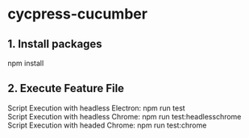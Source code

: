 # cycpress-cucumber

## 1. Install packages
npm install
 
## 2. Execute Feature File
Script Execution with headless Electron: npm run test
</br>
Script Execution with headless Chrome: npm run test:headlesschrome
</br>
Script Execution with headed Chrome: npm run test:chrome
